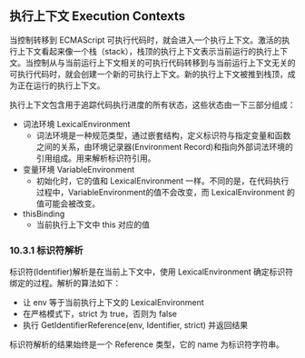 ## 执行上下文 Execution Contexts
当控制转移到 ECMAScript 可执行代码时，就会进入一个执行上下文。激活的执行上下文看起来像一个栈（stack），栈顶的执行上下文表示当前运行的执行上下文。当控制从与当前运行上下文相关的可执行代码转移到与当前运行上下文无关的可执行代码时，就会创建一个新的可执行上下文。新的执行上下文被推到栈顶，成为正在运行的执行上下文。

执行上下文包含用于追踪代码执行进度的所有状态，这些状态由一下三部分组成：
* 词法环境 LexicalEnvironment
  * 词法环境是一种规范类型，通过嵌套结构，定义标识符与指定变量和函数之间的关系，由环境记录器(Environment Record)和指向外部词法环境的引用组成。用来解析标识符引用。
* 变量环境 VariableEnvironment
  * 初始化时，它的值和 LexicalEnvironment 一样。不同的是，在代码执行过程中，VariableEnvironment的值不会改变，而 LexicalEnvironment 的值可能会被改变。
* thisBinding
  * 当前执行上下文中 this 对应的值


### 10.3.1 标识符解析
标识符(Identifier)解析是在当前上下文中，使用 LexicalEnvironment 确定标识符绑定的过程。解析的算法如下：
* 让 env 等于当前执行上下文的 LexicalEnvironment
* 在严格模式下，strict 为 true，否则为 false
* 执行 GetIdentifierReference(env, Identifier, strict) 并返回结果

标识符解析的结果始终是一个 Reference 类型，它的 name 为标识符字符串。


